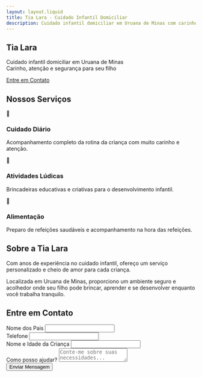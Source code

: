 ```yaml
---
layout: layout.liquid
title: Tia Lara - Cuidado Infantil Domiciliar
description: Cuidado infantil domiciliar em Uruana de Minas com carinho, atenção e segurança para seu filho.
---
```


<section id="inicio" class="section hero">
  <div class="container text-center">
    <h1 class="hero__title">Tia Lara</h1>
    <p class="hero__subtitle">Cuidado infantil domiciliar em Uruana de Minas<br>
    Carinho, atenção e segurança para seu filho</p>
    <a href="#contato" class="btn">Entre em Contato</a>
  </div>
</section>

<section id="servicos" class="section section--alt services">
  <div class="container">
    <h2 class="services__title">Nossos Serviços</h2>
    <div class="services__grid">
      <div class="service-card">
        <div class="service-card__icon">👶</div>
        <h3 class="service-card__title">Cuidado Diário</h3>
        <p class="service-card__text">Acompanhamento completo da rotina da criança com muito carinho e atenção.</p>
      </div>
      <div class="service-card">
        <div class="service-card__icon">🎨</div>
        <h3 class="service-card__title">Atividades Lúdicas</h3>
        <p class="service-card__text">Brincadeiras educativas e criativas para o desenvolvimento infantil.</p>
      </div>
      <div class="service-card">
        <div class="service-card__icon">🍎</div>
        <h3 class="service-card__title">Alimentação</h3>
        <p class="service-card__text">Preparo de refeições saudáveis e acompanhamento na hora das refeições.</p>
      </div>
    </div>
  </div>
</section>

<section id="sobre" class="section about">
  <div class="container">
    <h2 class="about__title">Sobre a Tia Lara</h2>
    <p class="about__lead">Com anos de experiência no cuidado infantil, ofereço um serviço personalizado e cheio de amor para cada criança.</p>
    <p class="about__text">Localizada em Uruana de Minas, proporciono um ambiente seguro e acolhedor onde seu filho pode brincar, aprender e se desenvolver enquanto você trabalha tranquilo.</p>
  </div>
</section>

<section id="contato" class="section section--alt contact">
  <div class="container">
    <h2 class="contact__title">Entre em Contato</h2>
    <div class="contact__form">
      <form class="form">
        <div class="form__group">
          <label for="nome" class="form__label">Nome dos Pais</label>
          <input type="text" id="nome" name="nome" class="form__input" required>
        </div>
        <div class="form__group">
          <label for="telefone" class="form__label">Telefone</label>
          <input type="tel" id="telefone" name="telefone" class="form__input" required>
        </div>
        <div class="form__group">
          <label for="crianca" class="form__label">Nome e Idade da Criança</label>
          <input type="text" id="crianca" name="crianca" class="form__input" required>
        </div>
        <div class="form__group">
          <label for="mensagem" class="form__label">Como posso ajudar?</label>
          <textarea id="mensagem" name="mensagem" class="form__textarea" placeholder="Conte-me sobre suas necessidades..."></textarea>
        </div>
        <div class="form__submit">
          <button type="submit" class="btn">Enviar Mensagem</button>
        </div>
      </form>
    </div>
  </div>
</section>